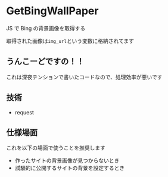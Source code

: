 # GetBingWallPaper

JS で Bing の背景画像を取得する

取得された画像は`img_url`という変数に格納されてます

## うんこーどですの！！
これは深夜テンションで書いたコードなので、処理効率が悪いです
## 技術

- request

## 仕様場面

これを以下の場面で使うことを推奨します

- 作ったサイトの背景画像が見つからないとき
- 試験的に公開するサイトの背景を設定するとき
